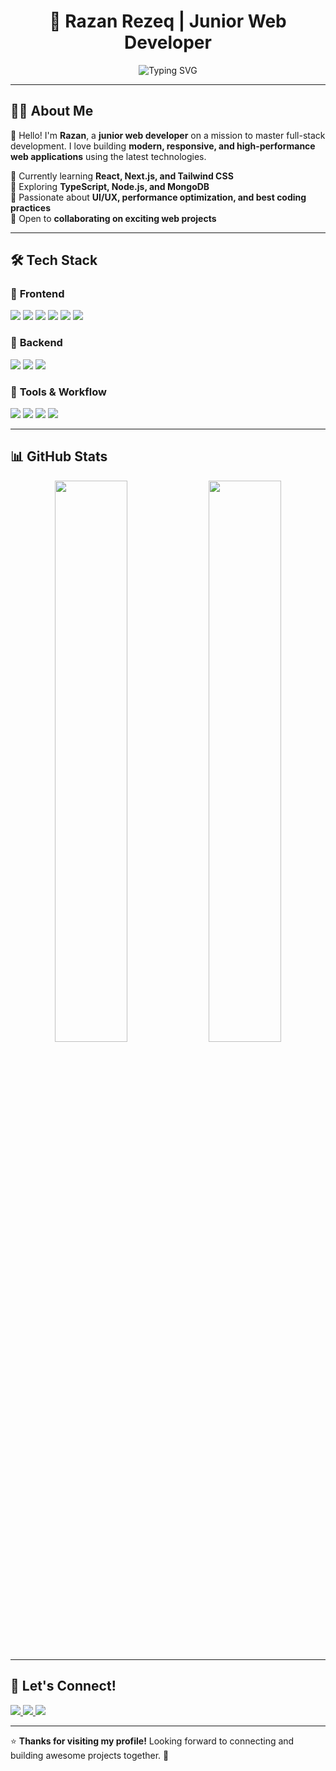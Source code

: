 <h1 align="center">🚀 Razan Rezeq | Junior Web Developer</h1>
<p align="center">
  <img src="https://readme-typing-svg.demolab.com?font=Fira+Code&weight=500&size=22&pause=1000&color=22C3E6&center=true&vCenter=true&width=600&lines=Front-End+Developer+%7C+React.js+%7C+Next.js;Passionate+About+Modern+Web+Technologies;Building+Scalable+and+Interactive+Web+Apps" alt="Typing SVG">
</p>

---

## 👩‍💻 About Me  
🌟 Hello! I'm **Razan**, a **junior web developer** on a mission to master full-stack development. I love building **modern, responsive, and high-performance web applications** using the latest technologies.  

🔹 Currently learning **React, Next.js, and Tailwind CSS**  
🔹 Exploring **TypeScript, Node.js, and MongoDB**  
🔹 Passionate about **UI/UX, performance optimization, and best coding practices**  
🔹 Open to **collaborating on exciting web projects**  

---

## 🛠️ Tech Stack  

### 🔹 **Frontend**  
<p align="left">
  <img src="https://img.shields.io/badge/HTML5-E34F26?style=flat&logo=html5&logoColor=white">
  <img src="https://img.shields.io/badge/CSS3-1572B6?style=flat&logo=css3&logoColor=white">
  <img src="https://img.shields.io/badge/JavaScript-F7DF1E?style=flat&logo=javascript&logoColor=black">
  <img src="https://img.shields.io/badge/React-61DAFB?style=flat&logo=react&logoColor=black">
  <img src="https://img.shields.io/badge/Next.js-000000?style=flat&logo=nextdotjs&logoColor=white">
  <img src="https://img.shields.io/badge/TailwindCSS-38B2AC?style=flat&logo=tailwindcss&logoColor=white">
</p>

### 🔹 **Backend**  
<p align="left">
  <img src="https://img.shields.io/badge/Node.js-339933?style=flat&logo=nodedotjs&logoColor=white">
  <img src="https://img.shields.io/badge/Express.js-000000?style=flat&logo=express&logoColor=white">
  <img src="https://img.shields.io/badge/MongoDB-4EA94B?style=flat&logo=mongodb&logoColor=white">
</p>

### 🔹 **Tools & Workflow**  
<p align="left">
  <img src="https://img.shields.io/badge/Git-F05032?style=flat&logo=git&logoColor=white">
  <img src="https://img.shields.io/badge/GitHub-181717?style=flat&logo=github&logoColor=white">
  <img src="https://img.shields.io/badge/Visual%20Studio%20Code-007ACC?style=flat&logo=visualstudiocode&logoColor=white">
  <img src="https://img.shields.io/badge/Figma-F24E1E?style=flat&logo=figma&logoColor=white">
</p>

---

## 📊 GitHub Stats  
<p align="center">
  <img src="https://github-readme-stats.vercel.app/api?username=RazanRezeq&show_icons=true&theme=radical&hide_border=true" width="48%">
  <img src="https://github-readme-streak-stats.herokuapp.com/?user=RazanRezeq&theme=radical&hide_border=true" width="48%">
</p>

---

## 🤝 Let's Connect!  
<p align="left">
  <a href="https://github.com/RazanRezeq">
    <img src="https://img.shields.io/badge/GitHub-181717?style=for-the-badge&logo=github&logoColor=white">
  </a>
  <a href="https://www.linkedin.com/in/YOUR-LINKEDIN">
    <img src="https://img.shields.io/badge/LinkedIn-0077B5?style=for-the-badge&logo=linkedin&logoColor=white">
  </a>
  <a href="mailto:YOUR-EMAIL">
    <img src="https://img.shields.io/badge/Email-D14836?style=for-the-badge&logo=gmail&logoColor=white">
  </a>
</p>

---

⭐ **Thanks for visiting my profile!** Looking forward to connecting and building awesome projects together. 🚀  
